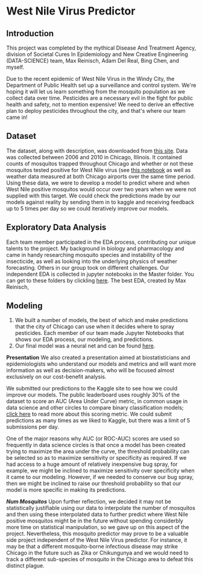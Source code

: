 # West Nile Virus Predictor

## Introduction

This project was completed by the mythical Disease And Treatment Agency, division of Societal Cures In Epidemiology and New Creative Engineering (DATA-SCIENCE) team, Max Reinisch, Adam Del Real, Bing Chen, and myself.

Due to the recent epidemic of West Nile Virus in the Windy City, the Department of Public Health set up a surveillance and control system. We're hoping it will let us learn something from the mosquito population as we collect data over time. Pesticides are a necessary evil in the fight for public health and safety, not to mention expensive! We need to derive an effective plan to deploy pesticides throughout the city, and that's where our team came in!

## Dataset

The dataset, along with description, was downloaded from [this site](https://www.kaggle.com/c/predict-west-nile-virus/). Data was collected between 2006 and 2010 in Chicago, Illinois. It contained counts of mosquitos trapped throughout Chicago and whether or not these mosquitos tested positive for West Nile virus (see [this notebook](https://github.com/Hadeishi/DSI_Project_4/blob/master/West-Nile-Virus.ipynb) as well as weather data measured at both Chicago airports over the same time period. Using these data, we were to develop a model to predict where and when West Nile positive mosquitos would occur over two years when we were not supplied with this target. We could check the predictions made by our models against reality by sending them in to kaggle and receiving feedback up to 5 times per day so we could iteratively improve our models.

## Exploratory Data Analysis

Each team member participated in the EDA process, contributing our unique talents to the project. My background in biology and pharmacology and came in handy researching mosquito species and instability of the insecticide, as well as looking into the underlying physics of weather forecasting. Others in our group took on different challenges. Our independent EDA is collected in jupyter notebooks in the Master folder. You can get to these folders by clickling [here](https://github.com/Hadeishi/West_Nile_Virus_Chicago/tree/master/Notebooks-WIP). The best EDA, created by Max Reinisch,

## Modeling

1. We built a number of models, the best of which and make predictions that the city of Chicago can use when it decides where to spray pesticides. Each member of our team made Jupyter Notebooks that shows our EDA process, our modeling, and predictions.
2. Our final model was a neural net and can be found [here](https://github.com/Hadeishi/West_Nile_Virus_Chicago/blob/master/Notebooks-Master/04_Build_Models.ipynb).

**Presentation**
We also created a presentation aimed at biostatisticians and epidemiologists who understand our models and metrics and will want more information as well as decision-makers, who will be focused almost exclusively on our cost-benefit analysis.

We submitted our predictions to the Kaggle site to see how we could improve our models. The public leaderboard uses roughly 30% of the dataset to score an AUC (Area Under Curve) metric, in common usage in data science and other circles to compare binary classification models; [click here](https://www.kaggle.com/wiki/AreaUnderCurve) to read more about this scoring metric. We could submit predictions as many times as we liked to Kaggle, but there was a limit of 5 submissions per day.

One of the major reasons why AUC (or ROC-AUC) scores are used so frequently in data science circles is that once a model has been created trying to maximize the area under the curve, the threshold probability can be selected so as to maximize sensitivity or specificity as required. If we had access to a huge amount of relatively inexpensive bug spray, for example, we might be inclined to maximize sensitivity over specificity when it came to our modeling. However, if we needed to conserve our bug spray, then we might be inclined to raise our threshold probability so that our model is more specific in making its predictions.

***Num Mosquitos*** Upon further reflection, we decided it may not be statistically justifiable using our data to interpolate the number of mosquitos and then using these interpolated data to further predict where West Nile positive mosquitos might be in the future without spending considerbly more time on statistical manipulation, so we gave up on this aspect of the project. Nevertheless, this mosquito predictor may prove to be a valuable side project independent of the West Nile Virus predictor. For instance, it may be that a different mosquito-borne infectious disease may strike Chicago in the future such as Zika or Chikungunya and we would need to track a different sub-species of mosquito in the Chicago area to defeat this distinct plague.

